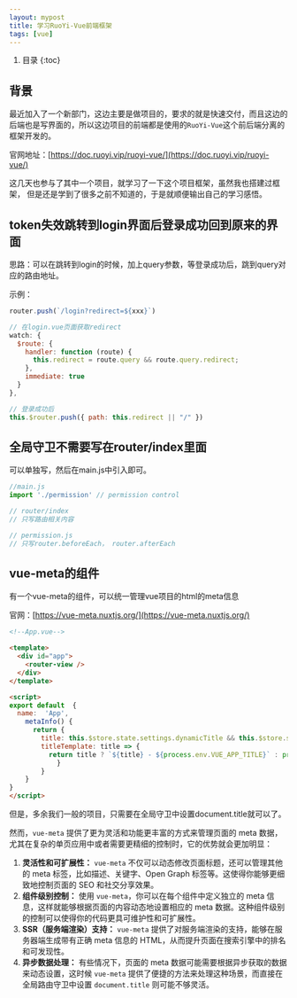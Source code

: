 ```yaml
---
layout: mypost
title: 学习RuoYi-Vue前端框架
tags: [vue]
---
```


1. 目录
{:toc}

## 背景

最近加入了一个新部门，这边主要是做项目的，要求的就是快速交付，而且这边的后端也是写界面的，所以这边项目的前端都是使用的`RuoYi-Vue`这个前后端分离的框架开发的。

官网地址：[https://doc.ruoyi.vip/ruoyi-vue/](https://doc.ruoyi.vip/ruoyi-vue/)

这几天也参与了其中一个项目，就学习了一下这个项目框架，虽然我也搭建过框架， 但是还是学到了很多之前不知道的，于是就顺便输出自己的学习感悟。

## token失效跳转到login界面后登录成功回到原来的界面

思路：可以在跳转到login的时候，加上query参数，等登录成功后，跳到query对应的路由地址。

示例：

```jsx
router.push(`/login?redirect=${xxx}`)

// 在login.vue页面获取redirect
watch: {
  $route: {
    handler: function (route) {
      this.redirect = route.query && route.query.redirect;
    },
    immediate: true
  }
},

// 登录成功后
this.$router.push({ path: this.redirect || "/" })
```

## 全局守卫不需要写在router/index里面

可以单独写，然后在main.js中引入即可。

```jsx
//main.js
import './permission' // permission control

// router/index
// 只写路由相关内容

// permission.js
// 只写router.beforeEach， router.afterEach
```

## vue-meta的组件

有一个vue-meta的组件，可以统一管理vue项目的html的meta信息

官网：[https://vue-meta.nuxtjs.org/](https://vue-meta.nuxtjs.org/)

```html
<!--App.vue-->

<template>
  <div id="app">
    <router-view />
  </div>
</template>

<script>
export default  {
  name:  'App',
    metaInfo() {
      return {
        title: this.$store.state.settings.dynamicTitle && this.$store.state.settings.title,
        titleTemplate: title => {
          return title ? `${title} - ${process.env.VUE_APP_TITLE}` : process.env.VUE_APP_TITLE
            }
        }
    }
}
</script>

```

但是，多余我们一般的项目，只需要在全局守卫中设置document.title就可以了。

然而，`vue-meta` 提供了更为灵活和功能更丰富的方式来管理页面的 meta 数据，尤其在复杂的单页应用中或者需要更精细的控制时，它的优势就会更加明显：

1. **灵活性和可扩展性：** `vue-meta` 不仅可以动态修改页面标题，还可以管理其他的 meta 标签，比如描述、关键字、Open Graph 标签等。这使得你能够更细致地控制页面的 SEO 和社交分享效果。
2. **组件级别控制：** 使用 `vue-meta`，你可以在每个组件中定义独立的 meta 信息，这样就能够根据页面的内容动态地设置相应的 meta 数据。这种组件级别的控制可以使得你的代码更具可维护性和可扩展性。
3. **SSR（服务端渲染）支持：** `vue-meta` 提供了对服务端渲染的支持，能够在服务器端生成带有正确 meta 信息的 HTML，从而提升页面在搜索引擎中的排名和可发现性。
4. **异步数据处理：** 有些情况下，页面的 meta 数据可能需要根据异步获取的数据来动态设置，这时候 `vue-meta` 提供了便捷的方法来处理这种场景，而直接在全局路由守卫中设置 `document.title` 则可能不够灵活。
